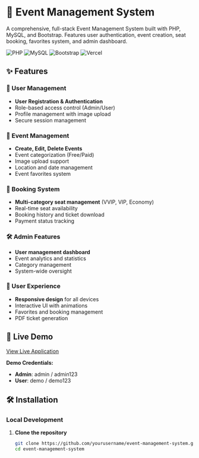 # 🎪 Event Management System

A comprehensive, full-stack Event Management System built with PHP, MySQL, and Bootstrap. Features user authentication, event creation, seat booking, favorites system, and admin dashboard.

![PHP](https://img.shields.io/badge/PHP-8.0+-777BB4?style=for-the-badge&logo=php&logoColor=white)
![MySQL](https://img.shields.io/badge/MySQL-4479A1?style=for-the-badge&logo=mysql&logoColor=white)
![Bootstrap](https://img.shields.io/badge/Bootstrap-7952B3?style=for-the-badge&logo=bootstrap&logoColor=white)
![Vercel](https://img.shields.io/badge/Vercel-000000?style=for-the-badge&logo=vercel&logoColor=white)

## ✨ Features

### 👥 User Management
- **User Registration & Authentication**
- Role-based access control (Admin/User)
- Profile management with image upload
- Secure session management

### 📅 Event Management
- **Create, Edit, Delete Events**
- Event categorization (Free/Paid)
- Image upload support
- Location and date management
- Event favorites system

### 🎫 Booking System
- **Multi-category seat management** (VVIP, VIP, Economy)
- Real-time seat availability
- Booking history and ticket download
- Payment status tracking

### 🛠 Admin Features
- **User management dashboard**
- Event analytics and statistics
- Category management
- System-wide oversight

### 📱 User Experience
- **Responsive design** for all devices
- Interactive UI with animations
- Favorites and booking management
- PDF ticket generation

## 🚀 Live Demo

[View Live Application](https://your-app.vercel.app)

**Demo Credentials:**
- **Admin**: admin / admin123
- **User**: demo / demo123

## 🛠 Installation

### Local Development

1. **Clone the repository**
   ```bash
   git clone https://github.com/yourusername/event-management-system.git
   cd event-management-system
